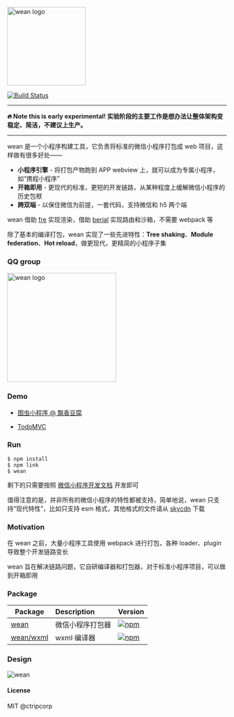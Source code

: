 <p align="left">
  <img src="https://i.loli.net/2021/03/11/69sRUvYhkGrInX2.png" alt="wean logo" width="180">
</p>

[![Build Status](https://github.com/ctripcorp/wean/workflows/ci/badge.svg?branch=master)](https://github.com/ctripcorp/wean/actions)

---

**:fire: Note this is early experimental! 实验阶段的主要工作是想办法让整体架构变稳定、简洁，不建议上生产。**

---

wean 是一个小程序构建工具，它负责将标准的微信小程序打包成 web 项目，这样做有很多好处——

- **小程序引擎** - 将打包产物跑到 APP webview 上，就可以成为专属小程序，如“携程小程序”
- **开箱即用** - 更现代的标准，更短的开发链路，从某种程度上缓解微信小程序的历史包袱
- **跨双端** - 以保住微信为前提，一套代码，支持微信和 h5 两个端

wean 借助 [fre](https://github.com/yisar/fre) 实现渲染，借助 [berial](https://github.com/berialjs/berial) 实现路由和沙箱，不需要 webpack 等

除了基本的编译打包，wean 实现了一些先进特性：**Tree shaking**、**Module federation**、**Hot reload**，做更现代，更精简的小程序子集

### QQ group

<img src="https://i.loli.net/2021/03/24/wYdhGJuNzZXT1QW.jpg" alt="wean logo" width="250">

### Demo

- [图虫小程序 @ 飘香豆腐](https://github.com/yisar/wean-demo-tuchong)

- [TodoMVC](https://github.com/ctripcorp/wean/tree/master/demo)

### Run

```shell
$ npm install
$ npm link
$ wean
```

剩下的只需要按照 [微信小程序开发文档](https://developers.weixin.qq.com/miniprogram/dev/framework/) 开发即可

值得注意的是，并非所有的微信小程序的特性都被支持，简单地说，wean 只支持“现代特性”，比如只支持 esm 格式，其他格式的文件请从 [skycdn](https://www.skypack.dev/) 下载

### Motivation

在 wean 之前，大量小程序工具使用 webpack 进行打包，各种 loader、plugin 导致整个开发链路变长

wean 旨在解决链路问题，它自研编译器和打包器，对于标准小程序项目，可以做到开箱即用

### Package

| Package                    | Description      | Version                                                                    |
| -------------------------- | :--------------- | :------------------------------------------------------------------------- |
| [wean](packages/core)      | 微信小程序打包器 | [![npm](https://img.shields.io/npm/v/wean.svg)](https://npm.im/@wean/core) |
| [wean/wxml](packages/wxml) | wxml 编译器      | [![npm](https://img.shields.io/npm/v/wean.svg)](https://npm.im/@wean/wxml) |

### Design

![wean](https://i.loli.net/2021/03/11/4fvJhZ2lbUgmsj1.png)

#### License

MIT @ctripcorp
